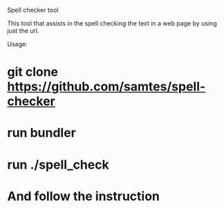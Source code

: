 Spell checker tool 

This tool that assists in the spell checking the text in a web page by using just the url.

Usage:

# git clone https://github.com/samtes/spell-checker

# run bundler

# run ./spell_check

# And follow the instruction
